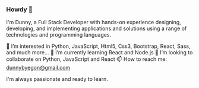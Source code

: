 ### Howdy 👋

I'm Dunny, a Full Stack Developer with hands-on experience designing, developing, and implementing applications and solutions using a range of technologies and programming languages. 

👀 I’m interested in Python, JavaScript, Html5, Css3, Bootstrap, React, Sass, and much more...
🌱 I’m currently learning React and Node.js
💞️ I’m looking to collaborate on Python, JavaScript and React
📫 How to reach me: dunnybyegon@gmail.com

I'm always passionate and ready to learn.
